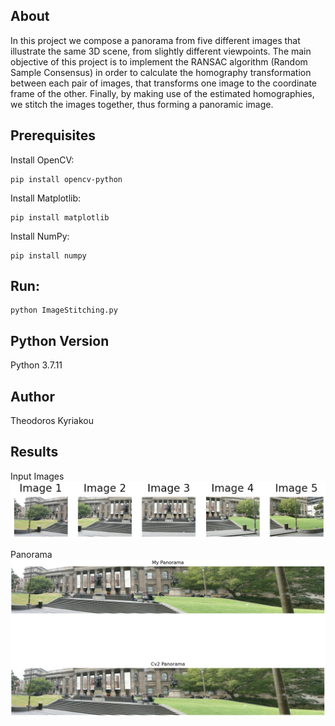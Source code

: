 ## About

In this project we compose a panorama from five different images that illustrate the same 3D scene, from slightly different viewpoints. The main objective of this project is to implement the RANSAC algorithm (Random Sample Consensus) in order to calculate the homography transformation between each pair of images, that transforms one image to the coordinate frame of the other. Finally, by making use of the estimated homographies, we stitch the images together, thus forming a panoramic image.

## Prerequisites 

Install OpenCV:
```
pip install opencv-python
```

Install Matplotlib:
```
pip install matplotlib
```

Install NumPy:
```
pip install numpy
```

## Run:
```
python ImageStitching.py
```

## Python Version
Python 3.7.11

## Author

Theodoros Kyriakou

## Results

Input Images        
<img src="Results/Original_Images.png">

Panorama        
<img src="Results/Image_Stitching.png">
